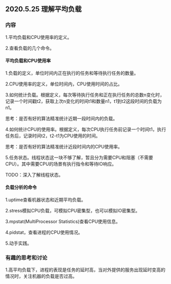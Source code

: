 ## 2020.5.25 理解平均负载
### 内容
1.平均负载和CPU使用率的定义。

2.查看负载的几个命令。
#### 平均负载和CPU使用率
1.负载的定义，单位时间内正在执行的任务和等待执行任务的数量。

2.CPU使用率的定义，单位时间内，CPU使用时间的占比。

3.如何统计负载。根据定义，每次等待执行任务和正在执行任务的总数n变化时，记录一个时间戳t2，获取上次n变化的时间t1和数量n1，t1到t2这段时间的负载为n1。

思考：是否有好的算法精准统计近期一段时间内的负载。

4.如何统计CPU的使用率。根据定义，每次CPU执行任务前记录一个时间t1，执行任务后，记录时间t2，t2-t1为CPU使用的时间。

思考：是否有好的算法精准统计近段时间内的CPU使用率。

5.任务状态。线程状态这一块不够了解，暂且分为需要CPU和阻塞（不需要CPU）。其中需要CPU的场景有执行指令和等待IO响应。 

TODO：深入了解线程状态。

#### 负载分析的命令
1.uptime查看机器状态和近期平均负载。

2.stress模拟CPU负载，可模拟CPU密集型，也可以模拟IO密集型。

3.mpstat(MultiProcessor Statistics)查看CPU使用信息。

4.pidstat，查看进程的CPU使用情况。

5.动手实践。

### 有趣的思考和讨论
1.高平均负载下，进程的表现是任务的延时高，当对外提供的服务出现延时变高的情况时，关注机器的负载是否过高。